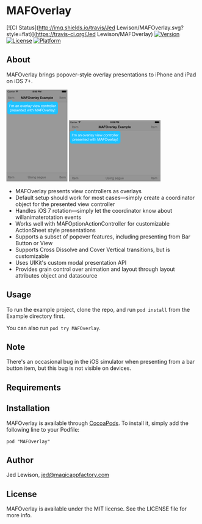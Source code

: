 # MAFOverlay

[![CI Status](http://img.shields.io/travis/Jed Lewison/MAFOverlay.svg?style=flat)](https://travis-ci.org/Jed Lewison/MAFOverlay)
[![Version](https://img.shields.io/cocoapods/v/MAFOverlay.svg?style=flat)](http://cocoadocs.org/docsets/MAFOverlay)
[![License](https://img.shields.io/cocoapods/l/MAFOverlay.svg?style=flat)](http://cocoadocs.org/docsets/MAFOverlay)
[![Platform](https://img.shields.io/cocoapods/p/MAFOverlay.svg?style=flat)](http://cocoadocs.org/docsets/MAFOverlay)

## About

MAFOverlay brings popover-style overlay presentations to iPhone and iPad on iOS 7+.

<img src="https://raw.githubusercontent.com/jedlewison/MAFOverlay/master/OverlayPortrait.png" width=160 height=240>
<img src="https://raw.githubusercontent.com/jedlewison/MAFOverlay/master/OverlayLandscape.png" width=240 height=160>

* MAFOverlay presents view controllers as overlays
* Default setup should work for most cases—simply create a coordinator object for the presented view controller
* Handles iOS 7 rotation—simply let the coordinator know about willanimaterotation events
* Works well with MAFOptionActionController for customizable ActionSheet style presentations
* Supports a subset of popover features, including presenting from Bar Button or View
* Supports Cross Dissolve and Cover Vertical transitions, but is customizable
* Uses UIKit's custom modal presentation API
* Provides grain control over animation and layout through layout attributes object and datasource

## Usage

To run the example project, clone the repo, and run `pod install` from the Example directory first.

You can also run `pod try MAFOverlay`.

## Note

There's an occasional bug in the iOS simulator when presenting from a bar button item, but this bug is not visible on devices.

## Requirements

## Installation

MAFOverlay is available through [CocoaPods](http://cocoapods.org). To install
it, simply add the following line to your Podfile:

    pod "MAFOverlay"

## Author

Jed Lewison, jed@magicappfactory.com

## License

MAFOverlay is available under the MIT license. See the LICENSE file for more info.

